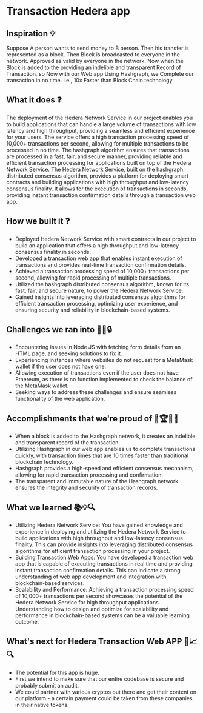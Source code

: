 # Transaction Hedera app

## Inspiration 💡

Suppose A person wants to send money to B person. Then his transfer is represented as a block. Then Block is broadcasted to everyone in the network. Approved as valid by everyone in the network. Now when the Block is added to the providing an indelible and transparent Record of Transaction, so Now with our Web app Using Hashgraph, we Complete our transaction in no time. i.e., 10x Faster than Block Chain technology


## What it does ❓

The deployment of the Hedera Network Service in our project enables you to build applications that can handle a large volume of transactions with low latency and high throughput, providing a seamless and efficient experience for your users. The service offers a high transaction processing speed of 10,000+ transactions per second, allowing for multiple transactions to be processed in no time. The hashgraph algorithm ensures that transactions are processed in a fast, fair, and secure manner, providing reliable and efficient transaction processing for applications built on top of the Hedera Network Service. The Hedera Network Service, built on the hashgraph distributed consensus algorithm, provides a platform for deploying smart contracts and building applications with high throughput and low-latency consensus finality. It allows for the execution of transactions in seconds, providing instant transaction confirmation details through a transaction web app.

## How we built it ❓

- Deployed Hedera Network Service with smart contracts in our project to build an application that offers a high throughput and low-latency consensus finality in seconds.
- Developed a transaction web app that enables instant execution of transactions and provides real-time transaction confirmation details.
- Achieved a transaction processing speed of 10,000+ transactions per second, allowing for rapid processing of multiple transactions.
- Utilized the hashgraph distributed consensus algorithm, known for its fast, fair, and secure nature, to power the Hedera Network Service.
- Gained insights into leveraging distributed consensus algorithms for efficient transaction processing, optimizing user experience, and ensuring security and reliability in blockchain-based systems.

## Challenges we ran into 🔴💭🔒

- Encountering issues in Node JS with fetching form details from an HTML page, and seeking solutions to fix it.
- Experiencing instances where websites do not request for a MetaMask wallet if the user does not have one.
- Allowing execution of transactions even if the user does not have Ethereum, as there is no function implemented to check the balance of the MetaMask wallet.
- Seeking ways to address these challenges and ensure seamless functionality of the web application.

## Accomplishments that we're proud of 🎉🏆👏🔝

- When a block is added to the Hashgraph network, it creates an indelible and transparent record of the transaction.
- Utilizing Hashgraph in our web app enables us to complete transactions quickly, with transaction times that are 10 times faster than traditional blockchain technology.
- Hashgraph provides a high-speed and efficient consensus mechanism, allowing for rapid transaction processing and confirmation.
- The transparent and immutable nature of the Hashgraph network ensures the integrity and security of transaction records.

## What we learned 📚💡🔍

- Utilizing Hedera Network Service: You have gained knowledge and experience in deploying and utilizing the Hedera Network Service to build applications with high throughput and low-latency consensus finality. This can provide insights into leveraging distributed consensus algorithms for efficient transaction processing in your project.
- Building Transaction Web Apps: You have developed a transaction web app that is capable of executing transactions in real time and providing instant transaction confirmation details. This can indicate a strong understanding of web app development and integration with blockchain-based services.
- Scalability and Performance: Achieving a transaction processing speed of 10,000+ transactions per second showcases the potential of the Hedera Network Service for high throughput applications. Understanding how to design and optimize for scalability and performance in blockchain-based systems can be a valuable learning outcome.

## What's next for Hedera Transaction Web APP 🚀📈🔍

- The potential for this app is huge.
- First we intend to make sure that our entire codebase is secure and probably submit an audit.
- We could partner with various cryptos out there and get their content on our platform - a certain payment could be taken from these companies in their native tokens.

